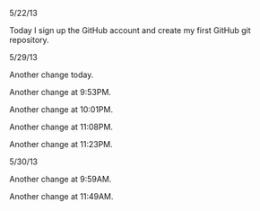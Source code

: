 5/22/13

Today I sign up the GitHub account and create my first GitHub git repository. 

5/29/13

Another change today.

Another change at 9:53PM.

Another change at 10:01PM.

Another change at 11:08PM.

Another change at 11:23PM.

5/30/13

Another change at 9:59AM.

Another change at 11:49AM.
